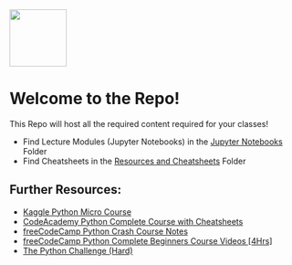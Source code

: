 <img src="https://upload.wikimedia.org/wikipedia/commons/thumb/c/c3/Python-logo-notext.svg/1200px-Python-logo-notext.svg.png" width="100" height="100">

# Welcome to the Repo!
This Repo will host all the required content required for your classes!
- Find Lecture Modules (Jupyter Notebooks) in the [Jupyter Notebooks](https://github.com/Prathamesh-Ghatole/Peer-Teaching-Program-2022-FDA/tree/main/Jupyter%20Notebooks) Folder
- Find Cheatsheets in the [Resources and Cheatsheets](https://github.com/Prathamesh-Ghatole/Peer-Teaching-Program-2022-FDA/tree/main/Resources%20and%20Cheatsheets) Folder

## Further Resources:
- [Kaggle Python Micro Course](https://www.kaggle.com/learn)
- [CodeAcademy Python Complete Course with Cheatsheets](https://www.codecademy.com/learn/learn-python-3)
- [freeCodeCamp Python Crash Course Notes](https://www.freecodecamp.org/news/python-crash-course/)
- [freeCodeCamp Python Complete Beginners Course Videos [4Hrs]](https://www.youtube.com/watch?v=rfscVS0vtbw)
- [The Python Challenge (Hard)](http://www.pythonchallenge.com/)
